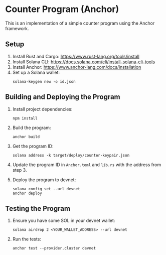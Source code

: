 # Counter Program (Anchor)

This is an implementation of a simple counter program using the Anchor framework.

## Setup

1. Install Rust and Cargo: https://www.rust-lang.org/tools/install
2. Install Solana CLI: https://docs.solana.com/cli/install-solana-cli-tools
3. Install Anchor: https://www.anchor-lang.com/docs/installation
4. Set up a Solana wallet:
   ```
   solana-keygen new -o id.json
   ```

## Building and Deploying the Program

1. Install project dependencies:
   ```
   npm install
   ```

2. Build the program:
   ```
   anchor build
   ```

3. Get the program ID:
   ```
   solana address -k target/deploy/counter-keypair.json
   ```

4. Update the program ID in `Anchor.toml` and `lib.rs` with the address from step 3.

5. Deploy the program to devnet:
   ```
   solana config set --url devnet
   anchor deploy
   ```

## Testing the Program

1. Ensure you have some SOL in your devnet wallet:
   ```
   solana airdrop 2 <YOUR_WALLET_ADDRESS> --url devnet
   ```

2. Run the tests:
   ```
   anchor test --provider.cluster devnet
   ```